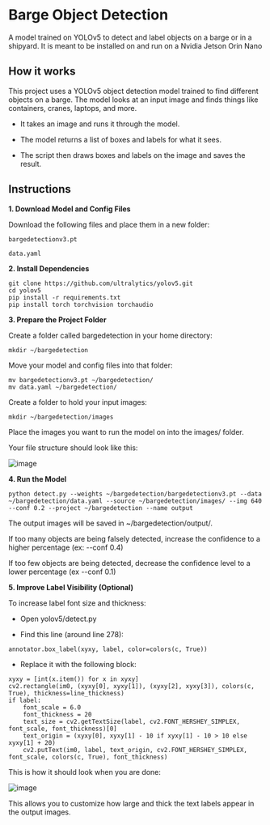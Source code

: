 # Barge Object Detection
A model trained on YOLOv5 to detect and label objects on a barge or in a shipyard. It is meant to be installed on and run on a Nvidia Jetson Orin Nano

## How it works

This project uses a YOLOv5 object detection model trained to find different objects on a barge. The model looks at an input image and finds things like containers, cranes, laptops, and more.

  - It takes an image and runs it through the model.

  - The model returns a list of boxes and labels for what it sees.

  - The script then draws boxes and labels on the image and saves the result.

## Instructions
**1. Download Model and Config Files**

Download the following files and place them in a new folder:

    bargedetectionv3.pt

    data.yaml

**2. Install Dependencies**
```
git clone https://github.com/ultralytics/yolov5.git
cd yolov5
pip install -r requirements.txt
pip install torch torchvision torchaudio
```
**3. Prepare the Project Folder**

Create a folder called bargedetection in your home directory:
```
mkdir ~/bargedetection
```
Move your model and config files into that folder:
```
mv bargedetectionv3.pt ~/bargedetection/
mv data.yaml ~/bargedetection/
```
Create a folder to hold your input images:
```
mkdir ~/bargedetection/images
```
Place the images you want to run the model on into the images/ folder.

Your file structure should look like this:

![image](https://github.com/user-attachments/assets/5e7dfdf5-4f18-45c4-8c9f-9b5ba5a84bcb)


**4. Run the Model**
```
python detect.py --weights ~/bargedetection/bargedetectionv3.pt --data ~/bargedetection/data.yaml --source ~/bargedetection/images/ --img 640 --conf 0.2 --project ~/bargedetection --name output
```
The output images will be saved in ~/bargedetection/output/.

If too many objects are being falsely detected, increase the confidence to a higher percentage (ex: --conf 0.4)

If too few objects are being detected, decrease the confidence level to a lower percentage (ex --conf 0.1)

**5. Improve Label Visibility (Optional)**

To increase label font size and thickness:

  - Open yolov5/detect.py

  - Find this line (around line 278):
```
annotator.box_label(xyxy, label, color=colors(c, True))
```
  - Replace it with the following block:
```
xyxy = [int(x.item()) for x in xyxy]
cv2.rectangle(im0, (xyxy[0], xyxy[1]), (xyxy[2], xyxy[3]), colors(c, True), thickness=line_thickness)
if label:
    font_scale = 6.0
    font_thickness = 20
    text_size = cv2.getTextSize(label, cv2.FONT_HERSHEY_SIMPLEX, font_scale, font_thickness)[0]
    text_origin = (xyxy[0], xyxy[1] - 10 if xyxy[1] - 10 > 10 else xyxy[1] + 20)
    cv2.putText(im0, label, text_origin, cv2.FONT_HERSHEY_SIMPLEX, font_scale, colors(c, True), font_thickness)
```
This is how it should look when you are done:

![image](https://github.com/user-attachments/assets/83cd2b0e-00ec-4ee7-9ff8-ffbaaef28594)


This allows you to customize how large and thick the text labels appear in the output images.

